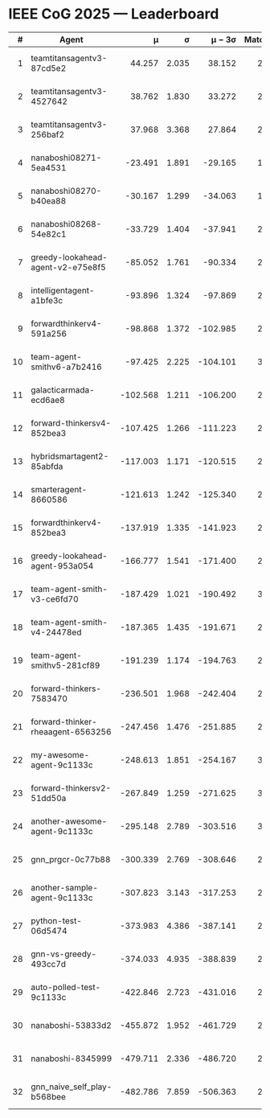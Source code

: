 # IEEE CoG 2025 — Leaderboard

| # | Agent | μ | σ | μ − 3σ | Matches | Updated |
|---:|---|---:|---:|---:|---:|---|
| 1 | teamtitansagentv3-87cd5e2 | 44.257 | 2.035 | 38.152 | 2820 | 2025-08-27 19:43 |
| 2 | teamtitansagentv3-4527642 | 38.762 | 1.830 | 33.272 | 2620 | 2025-08-27 19:43 |
| 3 | teamtitansagentv3-256baf2 | 37.968 | 3.368 | 27.864 | 2780 | 2025-08-27 19:43 |
| 4 | nanaboshi08271-5ea4531 | -23.491 | 1.891 | -29.165 | 1100 | 2025-08-27 19:43 |
| 5 | nanaboshi08270-b40ea88 | -30.167 | 1.299 | -34.063 | 1718 | 2025-08-27 19:43 |
| 6 | nanaboshi08268-54e82c1 | -33.729 | 1.404 | -37.941 | 2638 | 2025-08-27 19:43 |
| 7 | greedy-lookahead-agent-v2-e75e8f5 | -85.052 | 1.761 | -90.334 | 2458 | 2025-08-27 19:43 |
| 8 | intelligentagent-a1bfe3c | -93.896 | 1.324 | -97.869 | 2496 | 2025-08-27 19:43 |
| 9 | forwardthinkerv4-591a256 | -98.868 | 1.372 | -102.985 | 2398 | 2025-08-27 19:43 |
| 10 | team-agent-smithv6-a7b2416 | -97.425 | 2.225 | -104.101 | 3260 | 2025-08-27 19:43 |
| 11 | galacticarmada-ecd6ae8 | -102.568 | 1.211 | -106.200 | 2620 | 2025-08-27 19:43 |
| 12 | forward-thinkersv4-852bea3 | -107.425 | 1.266 | -111.223 | 2473 | 2025-08-27 19:43 |
| 13 | hybridsmartagent2-85abfda | -117.003 | 1.171 | -120.515 | 2302 | 2025-08-27 19:43 |
| 14 | smarteragent-8660586 | -121.613 | 1.242 | -125.340 | 2350 | 2025-08-27 19:43 |
| 15 | forwardthinkerv4-852bea3 | -137.919 | 1.335 | -141.923 | 2149 | 2025-08-27 19:43 |
| 16 | greedy-lookahead-agent-953a054 | -166.777 | 1.541 | -171.400 | 2678 | 2025-08-27 19:43 |
| 17 | team-agent-smith-v3-ce6fd70 | -187.429 | 1.021 | -190.492 | 3014 | 2025-08-27 19:43 |
| 18 | team-agent-smith-v4-24478ed | -187.365 | 1.435 | -191.671 | 2854 | 2025-08-27 19:43 |
| 19 | team-agent-smithv5-281cf89 | -191.239 | 1.174 | -194.763 | 2960 | 2025-08-27 19:43 |
| 20 | forward-thinkers-7583470 | -236.501 | 1.968 | -242.404 | 2980 | 2025-08-27 19:43 |
| 21 | forward-thinker-rheaagent-6563256 | -247.456 | 1.476 | -251.885 | 2846 | 2025-08-27 19:43 |
| 22 | my-awesome-agent-9c1133c | -248.613 | 1.851 | -254.167 | 3600 | 2025-08-27 19:43 |
| 23 | forward-thinkersv2-51dd50a | -267.849 | 1.259 | -271.625 | 3166 | 2025-08-27 19:43 |
| 24 | another-awesome-agent-9c1133c | -295.148 | 2.789 | -303.516 | 3360 | 2025-08-27 19:43 |
| 25 | gnn_prgcr-0c77b88 | -300.339 | 2.769 | -308.646 | 2460 | 2025-08-27 19:43 |
| 26 | another-sample-agent-9c1133c | -307.823 | 3.143 | -317.253 | 2960 | 2025-08-27 19:43 |
| 27 | python-test-06d5474 | -373.983 | 4.386 | -387.141 | 2290 | 2025-08-27 19:43 |
| 28 | gnn-vs-greedy-493cc7d | -374.033 | 4.935 | -388.839 | 2640 | 2025-08-27 19:43 |
| 29 | auto-polled-test-9c1133c | -422.846 | 2.723 | -431.016 | 2520 | 2025-08-27 19:43 |
| 30 | nanaboshi-53833d2 | -455.872 | 1.952 | -461.729 | 2480 | 2025-08-27 19:43 |
| 31 | nanaboshi-8345999 | -479.711 | 2.336 | -486.720 | 2850 | 2025-08-27 19:43 |
| 32 | gnn_naive_self_play-b568bee | -482.786 | 7.859 | -506.363 | 2140 | 2025-08-27 19:43 |
